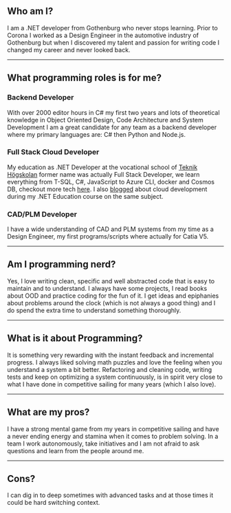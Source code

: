 ## Who am I?

I am a .NET developer from Gothenburg who never stops learning. Prior to Corona I worked as a Design Engineer in the automotive industry of Gothenburg but when I discovered my talent and passion for writing code I changed my career and never looked back.

---

## What programming roles is for me?

### Backend Developer

With over 2000 editor hours in C# my first two years and lots of theoretical knowledge in Object Oriented Design, Code Architecture and System Development I am a great candidate for any team as a backend developer where my primary languages are: C# then Python and Node.js.

### Full Stack Cloud Developer

My education as .NET Developer at the vocational school of [Teknik Högskolan](https://teknikhogskolan.se/utbildningar/net-utvecklare/) former name was actually Full Stack Developer, we learn everything from T-SQL, C#, JavaScript to Azure CLI, docker and Cosmos DB, checkout more tech [here](/tech). I also [blogged](https://robinaxelsson.github.io/) about cloud development during my .NET Education course on the same subject.

### CAD/PLM Developer

I have a wide understanding of CAD and PLM systems from my time as a Design Engineer, my first programs/scripts where actually for Catia V5.

---

## Am I programming nerd?

Yes, I love writing clean, specific and well abstracted code that is easy to maintain and to understand. I always have some projects, I read books about OOD and practice coding for the fun of it. I get ideas and epiphanies about problems around the clock (which is not always a good thing) and I do spend the extra time to understand something thoroughly.

---

## What is it about Programming?

It is something very rewarding with the instant feedback and incremental progress. I always liked solving math puzzles and love the feeling when you understand a system a bit better. Refactoring and cleaning code, writing tests and keep on optimizing a system continuously, is in spirit very close to what I have done in competitive sailing for many years (which I also love).

---

## What are my pros?

I have a strong mental game from my years in competitive sailing and have a never ending energy and stamina when it comes to problem solving. In a team I work autonomously, take initiatives and I am not afraid to ask questions and learn from the people around me.

---

## Cons?

I can dig in to deep sometimes with advanced tasks and at those times it could be hard switching context.

